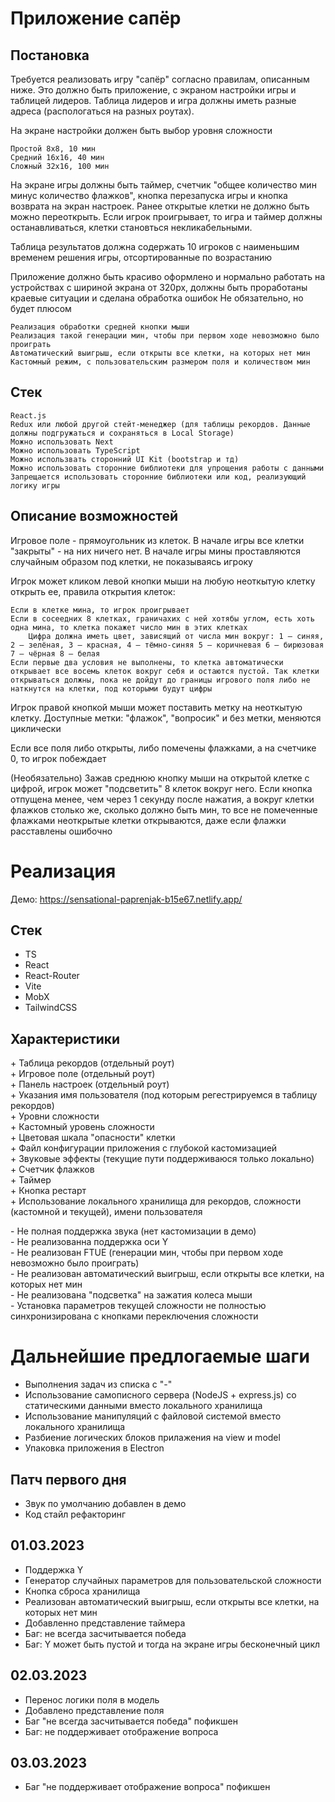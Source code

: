 # Приложение сапёр

## Постановка

Требуется реализовать игру "сапёр" согласно правилам, описанным ниже. Это должно быть приложение, с экраном настройки игры и таблицей лидеров. Таблица лидеров и игра должны иметь разные адреса (распологаться на разных роутах).

На экране настройки должен быть выбор уровня сложности

    Простой 8x8, 10 мин
    Средний 16x16, 40 мин
    Сложный 32x16, 100 мин

На экране игры должны быть таймер, счетчик "общее количество мин минус количество флажков", кнопка перезапуска игры и кнопка возврата на экран настроек. Ранее открытые клетки не должно быть можно переоткрыть. Если игрок проигрывает, то игра и таймер должны останавливаться, клетки становться некликабельными.

Таблица результатов должна содержать 10 игроков с наименьшим временем решения игры, отсортированные по возрастанию

Приложение должно быть красиво оформлено и нормально работать на устройствах с шириной экрана от 320px, должны быть проработаны краевые ситуации и сделана обработка ошибок
Не обязательно, но будет плюсом

    Реализация обработки средней кнопки мыши
    Реализация такой генерации мин, чтобы при первом ходе невозможно было проиграть
    Автоматический выигрыш, если открыты все клетки, на которых нет мин
    Кастомный режим, с пользовательским размером поля и количеством мин

## Стек

    React.js
    Redux или любой другой стейт-менеджер (для таблицы рекордов. Данные должны подгружаться и сохраняться в Local Storage)
    Можно использовать Next
    Можно использовать TypeScript
    Можно использвать сторонний UI Kit (bootstrap и тд)
    Можно использовать сторонние библиотеки для упрощения работы с данными
    Запрещается использовать сторонние библиотеки или код, реализующий логику игры

## Описание возможностей

Игровое поле - прямоугольник из клеток. В начале игры все клетки "закрыты" - на них ничего нет. В начале игры мины проставляются случайным образом под клетки, не показываясь игроку

Игрок может кликом левой кнопки мыши на любую неоткытую клетку открыть ее, правила открытия клеток:

    Если в клетке мина, то игрок проигрывает
    Если в сосеедних 8 клетках, граничахих с ней хотябы углом, есть хоть одна мина, то клетка покажет число мин в этих клетках
        Цифра должна иметь цвет, зависящий от числа мин вокруг: 1 — синяя, 2 — зелёная, 3 — красная, 4 — тёмно-синяя 5 — коричневая 6 — бирюзовая 7 — чёрная 8 — белая
    Если первые два условия не выполнены, то клетка автоматически открывает все восемь клеток вокруг себя и остаются пустой. Так клетки открываться должны, пока не дойдут до границы игрового поля либо не наткнутся на клетки, под которыми будут цифры

Игрок правой кнопкой мыши может поставить метку на неоткытую клетку. Доступные метки: "флажок", "вопросик" и без метки, меняются циклически

Если все поля либо открыты, либо помечены флажками, а на счетчике 0, то игрок побеждает

(Необязательно) Зажав среднюю кнопку мыши на открытой клетке с цифрой, игрок может "подсветить" 8 клеток вокруг него. Если кнопка отпущена менее, чем через 1 секунду после нажатия, а вокруг клетки флажков столько же, сколько должно быть мин, то все не помеченные флажками неоткрытые клетки открываются, даже если флажки расставлены ошибочно

# Реализация

Демо: https://sensational-paprenjak-b15e67.netlify.app/

## Стек

- TS
- React
- React-Router
- Vite
- MobX
- TailwindCSS

## Характеристики

\+ Таблица рекордов (отдельный роут)  
\+ Игровое поле (отдельный роут)  
\+ Панель настроек (отдельный роут)  
\+ Указания имя пользователя (под которым регестрируемся в таблицу рекордов)  
\+ Уровни сложности  
\+ Кастомный уровень сложности  
\+ Цветовая шкала "опасности" клетки  
\+ Файл конфигурации приложения с глубокой кастомизацией  
\+ Звуковые эффекты (текущие пути поддерживаюся только локально)  
\+ Счетчик флажков  
\+ Таймер  
\+ Кнопка рестарт  
\+ Использование локального хранилища для рекордов, сложности (кастомной и текущей), имени пользователя

\- Не полная поддержка звука (нет кастомизации в демо)  
\- Не реализованна поддержка оси Y  
\- Не реализован FTUE (генерации мин, чтобы при первом ходе невозможно было проиграть)  
\- Не реализован автоматический выигрыш, если открыты все клетки, на которых нет мин  
\- Не реализована "подсветка" на зажатия колеса мыши  
\- Установка параметров текущей сложности не полностью синхронизирована с кнопками переключения сложности

# Дальнейшие предлогаемые шаги

- Выполнения задач из списка с "-"
- Использование самописного сервера (NodeJS + express.js) со статическими данными вместо локального хранилища
- Использование манипуляций с файловой системой вместо локального хранилища
- Разбиение логических блоков прилажения на view и model
- Упаковка приложения в Electron

## Патч первого дня

- Звук по умолчанию добавлен в демо
- Код стайл рефакторинг

## 01.03.2023

- Поддержка Y
- Генератор случайных параметров для пользовательской сложности
- Кнопка сброса хранилища
- Реализован автоматический выигрыш, если открыты все клетки, на которых нет мин
- Добавленно представление таймера
- Баг: не всегда засчитывается победа
- Баг: Y может быть пустой и тогда на экране игры бесконечный цикл

## 02.03.2023

- Перенос логики поля в модель
- Добавлено представление поля
- Баг "не всегда засчитывается победа" пофикшен
- Баг: не поддерживает отображение вопроса

## 03.03.2023

- Баг "не поддерживает отображение вопроса" пофикшен
